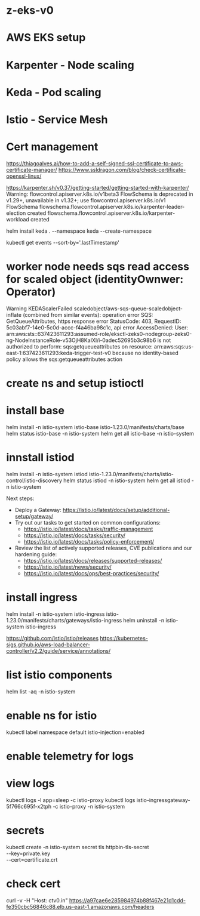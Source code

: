 # z-eks-v0

# AWS EKS setup

# Karpenter - Node scaling

# Keda - Pod scaling

# Istio - Service Mesh

# Cert management
https://thiagoalves.ai/how-to-add-a-self-signed-ssl-certificate-to-aws-certificate-manager/
https://www.ssldragon.com/blog/check-certificate-openssl-linux/

https://karpenter.sh/v0.37/getting-started/getting-started-with-karpenter/
Warning: flowcontrol.apiserver.k8s.io/v1beta3 FlowSchema is deprecated in v1.29+, unavailable in v1.32+; use flowcontrol.apiserver.k8s.io/v1 FlowSchema
flowschema.flowcontrol.apiserver.k8s.io/karpenter-leader-election created
flowschema.flowcontrol.apiserver.k8s.io/karpenter-workload created

helm install keda . --namespace keda --create-namespace

kubectl get events --sort-by='.lastTimestamp'
# worker node needs sqs read access for scaled object (identityOwnwer: Operator)
Warning   KEDAScalerFailed               scaledobject/aws-sqs-queue-scaledobject-inflate                       (combined from similar events): operation error SQS: GetQueueAttributes, https response error StatusCode: 403, RequestID: 5c03abf7-14e0-5c0d-accc-f4a46ba98c1c, api error AccessDenied: User: arn:aws:sts::637423611293:assumed-role/eksctl-zeks0-nodegroup-zeks0-ng-NodeInstanceRole-v53OjH8KaIXl/i-0adec52695b3c98b6 is not authorized to perform: sqs:getqueueattributes on resource: arn:aws:sqs:us-east-1:637423611293:keda-trigger-test-v0 because no identity-based policy allows the sqs:getqueueattributes action

# create ns and setup istioctl
# install base
helm install -n istio-system istio-base istio-1.23.0/manifests/charts/base
helm status istio-base -n istio-system
helm get all istio-base -n istio-system

# innstall istiod
helm install -n istio-system istiod istio-1.23.0/manifests/charts/istio-control/istio-discovery
helm status istiod -n istio-system
helm get all istiod -n istio-system

Next steps:
  * Deploy a Gateway: https://istio.io/latest/docs/setup/additional-setup/gateway/
  * Try out our tasks to get started on common configurations:
    * https://istio.io/latest/docs/tasks/traffic-management
    * https://istio.io/latest/docs/tasks/security/
    * https://istio.io/latest/docs/tasks/policy-enforcement/
  * Review the list of actively supported releases, CVE publications and our hardening guide:
    * https://istio.io/latest/docs/releases/supported-releases/
    * https://istio.io/latest/news/security/
    * https://istio.io/latest/docs/ops/best-practices/security/

# install ingress
helm install -n istio-system istio-ingress istio-1.23.0/manifests/charts/gateways/istio-ingress
helm uninstall -n istio-system istio-ingress

https://github.com/istio/istio/releases
https://kubernetes-sigs.github.io/aws-load-balancer-controller/v2.2/guide/service/annotations/

# list istio components
helm list -aq -n istio-system

# enable ns for istio
kubectl label namespace default istio-injection=enabled

# enable telemetry for logs
# view logs
kubectl logs -l app=sleep -c istio-proxy
kubectl logs istio-ingressgateway-5f766c695f-x2tph -c istio-proxy -n istio-system

# secrets
kubectl create -n istio-system secret tls httpbin-tls-secret \
  --key=private.key \
  --cert=certificate.crt

# check cert
curl -v -H "Host: ctv0.in" https://a97cae6e285984974b88f467e21d1cdd-fe350cbc56846c88.elb.us-east-1.amazonaws.com/headers
